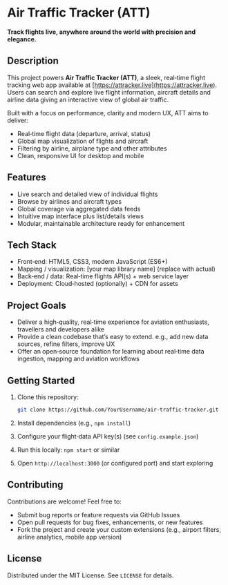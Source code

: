 # Air Traffic Tracker (ATT)

**Track flights live, anywhere around the world with precision and elegance.**

## Description

This project powers **Air Traffic Tracker (ATT)**, a sleek, real‑time flight tracking web app available at [https://attracker.live](https://attracker.live). Users can search and explore live flight information, aircraft details and airline data giving an interactive view of global air traffic.

Built with a focus on performance, clarity and modern UX, ATT aims to deliver:

* Real‑time flight data (departure, arrival, status)
* Global map visualization of flights and aircraft
* Filtering by airline, airplane type and other attributes
* Clean, responsive UI for desktop and mobile

## Features

* Live search and detailed view of individual flights
* Browse by airlines and aircraft types
* Global coverage via aggregated data feeds
* Intuitive map interface plus list/details views
* Modular, maintainable architecture ready for enhancement

## Tech Stack

* Front‑end: HTML5, CSS3, modern JavaScript (ES6+)
* Mapping / visualization: [your map library name] (replace with actual)
* Back‑end / data: Real‑time flights API(s) + web service layer
* Deployment: Cloud‑hosted (optionally) + CDN for assets

## Project Goals

* Deliver a high‑quality, real‑time experience for aviation enthusiasts, travellers and developers alike
* Provide a clean codebase that’s easy to extend. e.g., add new data sources, refine filters, improve UX
* Offer an open‑source foundation for learning about real‑time data ingestion, mapping and aviation workflows

## Getting Started

1. Clone this repository:

   ```bash
   git clone https://github.com/YourUsername/air‑traffic‑tracker.git  
   ```
2. Install dependencies (e.g., `npm install`)
3. Configure your flight‑data API key(s) (see `config.example.json`)
4. Run this locally: `npm start` or similar
5. Open `http://localhost:3000` (or configured port) and start exploring

## Contributing

Contributions are welcome! Feel free to:

* Submit bug reports or feature requests via GitHub Issues
* Open pull requests for bug fixes, enhancements, or new features
* Fork the project and create your custom extensions (e.g., airport filters, airline analytics, mobile app version)

## License

Distributed under the MIT License. See `LICENSE` for details.
